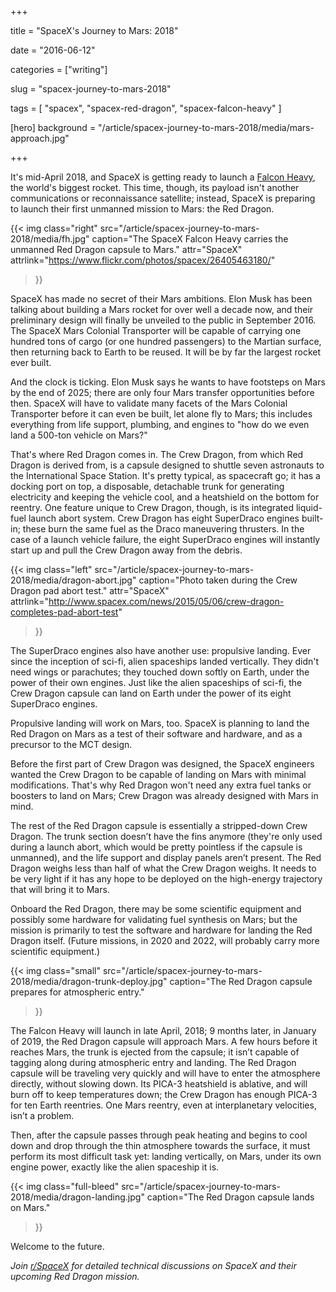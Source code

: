 +++

title = "SpaceX's Journey to Mars: 2018"

date = "2016-06-12"

categories = ["writing"]

slug = "spacex-journey-to-mars-2018"

tags = [
     "spacex",
     "spacex-red-dragon",
     "spacex-falcon-heavy"
     ]

[hero]
background = "/article/spacex-journey-to-mars-2018/media/mars-approach.jpg"

+++

It's mid-April 2018, and SpaceX is getting ready to launch a
[Falcon Heavy](/tags/spacex-falcon-heavy), the world's biggest rocket. This time, though, its
payload isn't another communications or reconnaissance satellite;
instead, SpaceX is preparing to launch their first unmanned mission to
Mars: the Red Dragon.

<!--more-->

{{< img
class="right"
src="/article/spacex-journey-to-mars-2018/media/fh.jpg"
caption="The SpaceX Falcon Heavy carries the unmanned Red Dragon capsule to Mars."
attr="SpaceX"
attrlink="https://www.flickr.com/photos/spacex/26405463180/"
>}}

SpaceX has made no secret of their Mars ambitions. Elon Musk has been
talking about building a Mars rocket for over well a decade now, and
their preliminary design will finally be unveiled to the public in
September 2016. The SpaceX Mars Colonial Transporter will be capable
of carrying one hundred tons of cargo (or one hundred passengers) to
the Martian surface, then returning back to Earth to be reused. It
will be by far the largest rocket ever built.

And the clock is ticking. Elon Musk says he wants to have footsteps on
Mars by the end of 2025; there are only four Mars transfer
opportunities before then. SpaceX will have to validate many facets of
the Mars Colonial Transporter before it can even be built, let alone
fly to Mars; this includes everything from life support, plumbing, and
engines to "how do we even land a 500-ton vehicle on Mars?"

That's where Red Dragon comes in. The Crew Dragon, from which Red
Dragon is derived from, is a capsule designed to shuttle seven
astronauts to the International Space Station. It's pretty typical, as
spacecraft go; it has a docking port on top, a disposable, detachable
trunk for generating electricity and keeping the vehicle cool, and a
heatshield on the bottom for reentry. One feature unique to Crew
Dragon, though, is its integrated liquid-fuel launch abort
system. Crew Dragon has eight SuperDraco engines built-in; these burn
the same fuel as the Draco maneuvering thrusters. In the case of a
launch vehicle failure, the eight SuperDraco engines will instantly
start up and pull the Crew Dragon away from the debris.

{{< img
class="left"
src="/article/spacex-journey-to-mars-2018/media/dragon-abort.jpg"
caption="Photo taken during the Crew Dragon pad abort test."
attr="SpaceX"
attrlink="http://www.spacex.com/news/2015/05/06/crew-dragon-completes-pad-abort-test"
>}}

The SuperDraco engines also have another use: propulsive landing. Ever
since the inception of sci-fi, alien spaceships landed
vertically. They didn't need wings or parachutes; they touched down
softly on Earth, under the power of their own engines. Just like the
alien spaceships of sci-fi, the Crew Dragon capsule can land on Earth
under the power of its eight SuperDraco engines.

Propulsive landing will work on Mars, too. SpaceX is planning to land
the Red Dragon on Mars as a test of their software and hardware, and
as a precursor to the MCT design.

Before the first part of Crew Dragon was designed, the SpaceX
engineers wanted the Crew Dragon to be capable of landing on Mars with
minimal modifications. That's why Red Dragon won't need any extra fuel
tanks or boosters to land on Mars; Crew Dragon was already designed
with Mars in mind.

The rest of the Red Dragon capsule is essentially a stripped-down Crew
Dragon. The trunk section doesn’t have the fins anymore (they're only
used during a launch abort, which would be pretty pointless if the
capsule is unmanned), and the life support and display panels aren’t
present. The Red Dragon weighs less than half of what the Crew Dragon
weighs. It needs to be very light if it has any hope to be deployed on
the high-energy trajectory that will bring it to Mars.

Onboard the Red Dragon, there may be some scientific equipment and
possibly some hardware for validating fuel synthesis on Mars; but the
mission is primarily to test the software and hardware for landing the
Red Dragon itself. (Future missions, in 2020 and 2022, will probably
carry more scientific equipment.)

{{< img
class="small"
src="/article/spacex-journey-to-mars-2018/media/dragon-trunk-deploy.jpg"
caption="The Red Dragon capsule prepares for atmospheric entry."
>}}

The Falcon Heavy will launch in late April, 2018; 9 months later, in
January of 2019, the Red Dragon capsule will approach Mars. A few
hours before it reaches Mars, the trunk is ejected from the capsule;
it isn’t capable of tagging along during atmospheric entry and
landing. The Red Dragon capsule will be traveling very quickly and
will have to enter the atmosphere directly, without slowing down. Its
PICA-3 heatshield is ablative, and will burn off to keep temperatures
down; the Crew Dragon has enough PICA-3 for ten Earth reentries. One
Mars reentry, even at interplanetary velocities, isn’t a problem.

Then, after the capsule passes through peak heating and begins to cool
down and drop through the thin atmosphere towards the surface, it must
perform its most difficult task yet: landing vertically, on Mars,
under its own engine power, exactly like the alien spaceship it is.

{{< img
class="full-bleed"
src="/article/spacex-journey-to-mars-2018/media/dragon-landing.jpg"
caption="The Red Dragon capsule lands on Mars."
>}}

Welcome to the future.

*Join [r/SpaceX](https://reddit.com/r/SpaceX) for detailed technical
 discussions on SpaceX and their upcoming Red Dragon mission.*
